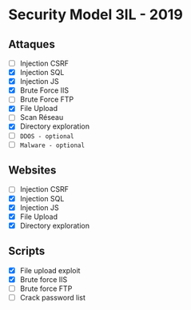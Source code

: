 # Security Model 3IL - 2019
## Attaques
 - [ ] Injection CSRF
 - [X] Injection SQL
 - [X] Injection JS
 - [X] Brute Force IIS
 - [ ] Brute Force FTP
 - [X] File Upload
 - [ ] Scan Réseau
 - [X] Directory exploration
 - [ ] `DDOS - optional`
 - [ ] `Malware - optional`

## Websites
 - [ ] Injection CSRF
 - [X] Injection SQL
 - [X] Injection JS
 - [X] File Upload
 - [X] Directory exploration

## Scripts
 - [X] File upload exploit
 - [X] Brute force IIS
 - [ ] Brute force FTP
 - [ ] Crack password list